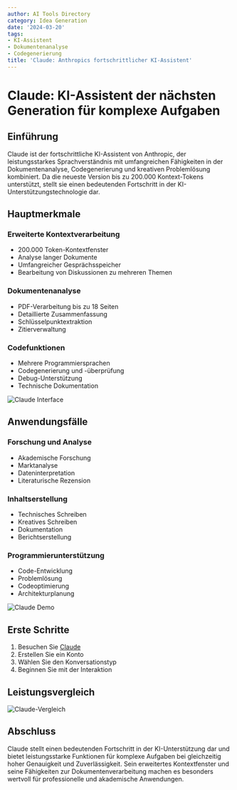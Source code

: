 ```yaml
---
author: AI Tools Directory
category: Idea Generation
date: '2024-03-20'
tags:
- KI-Assistent
- Dokumentenanalyse
- Codegenerierung
title: 'Claude: Anthropics fortschrittlicher KI-Assistent'
---
```


# Claude: KI-Assistent der nächsten Generation für komplexe Aufgaben

## Einführung

Claude ist der fortschrittliche KI-Assistent von Anthropic, der leistungsstarkes Sprachverständnis mit umfangreichen Fähigkeiten in der Dokumentenanalyse, Codegenerierung und kreativen Problemlösung kombiniert. Da die neueste Version bis zu 200.000 Kontext-Tokens unterstützt, stellt sie einen bedeutenden Fortschritt in der KI-Unterstützungstechnologie dar.

## Hauptmerkmale

### Erweiterte Kontextverarbeitung
- 200.000 Token-Kontextfenster
- Analyse langer Dokumente
- Umfangreicher Gesprächsspeicher
- Bearbeitung von Diskussionen zu mehreren Themen

### Dokumentenanalyse
- PDF-Verarbeitung bis zu 18 Seiten
- Detaillierte Zusammenfassung
- Schlüsselpunktextraktion
- Zitierverwaltung

### Codefunktionen
- Mehrere Programmiersprachen
- Codegenerierung und -überprüfung
- Debug-Unterstützung
- Technische Dokumentation

![Claude Interface](/imgs/claude/interface.jpg)

## Anwendungsfälle

### Forschung und Analyse
- Akademische Forschung
- Marktanalyse
- Dateninterpretation
- Literaturische Rezension

### Inhaltserstellung
- Technisches Schreiben
- Kreatives Schreiben
- Dokumentation
- Berichtserstellung

### Programmierunterstützung
- Code-Entwicklung
- Problemlösung
- Codeoptimierung
- Architekturplanung

![Claude Demo](/imgs/claude/demo.jpg)

## Erste Schritte

1. Besuchen Sie [Claude](https://claude.ai)
2. Erstellen Sie ein Konto
3. Wählen Sie den Konversationstyp
4. Beginnen Sie mit der Interaktion

## Leistungsvergleich

![Claude-Vergleich](/imgs/claude/comparison.jpg)

## Abschluss

Claude stellt einen bedeutenden Fortschritt in der KI-Unterstützung dar und bietet leistungsstarke Funktionen für komplexe Aufgaben bei gleichzeitig hoher Genauigkeit und Zuverlässigkeit. Sein erweitertes Kontextfenster und seine Fähigkeiten zur Dokumentenverarbeitung machen es besonders wertvoll für professionelle und akademische Anwendungen.
